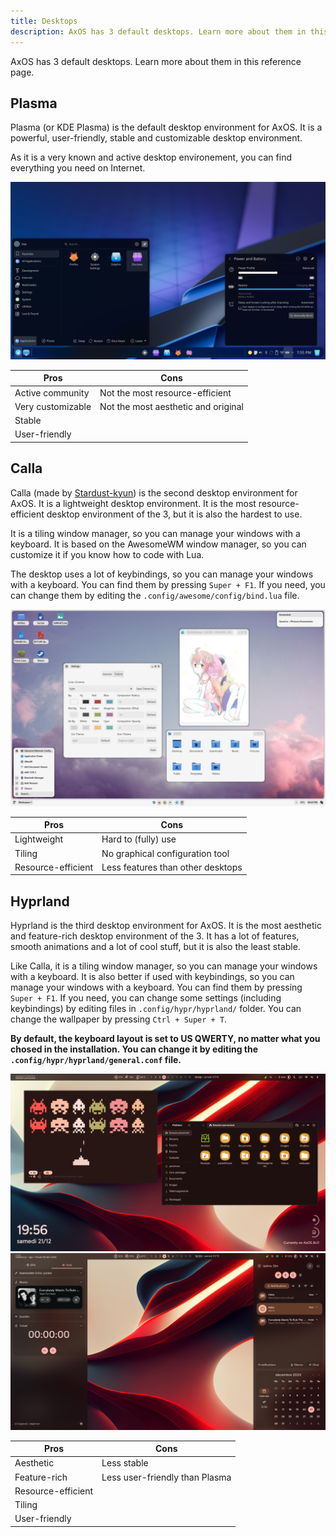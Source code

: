```yaml
---
title: Desktops
description: AxOS has 3 default desktops. Learn more about them in this reference page.
---
```


AxOS has 3 default desktops. Learn more about them in this reference page.

## Plasma

Plasma (or KDE Plasma) is the default desktop environment for AxOS. It is a powerful, user-friendly, stable and customizable desktop environment.

As it is a very known and active desktop environement, you can find everything you need on Internet.

![Plasma](../../../assets/desktops/plasma1.png)

| Pros               | Cons                                |
| ------------------ | ----------------------------------- |
| Active community   | Not the most resource-efficient     |
| Very customizable  | Not the most aesthetic and original |
| Stable             |                                     |
| User-friendly      |                                     |

## Calla

Calla (made by [Stardust-kyun](https://github.com/Stardust-kyun)) is the second desktop environment for AxOS. It is a lightweight desktop environment. It is the most resource-efficient desktop environment of the 3, but it is also the hardest to use.

It is a tiling window manager, so you can manage your windows with a keyboard. It is based on the AwesomeWM window manager, so you can customize it if you know how to code 
with Lua. 

The desktop uses a lot of keybindings, so you can manage your windows with a keyboard. You can find them by pressing `Super + F1`. If you need, you can change them by editing the `.config/awesome/config/bind.lua` file. 

![Calla](../../../assets/desktops/calla.jpg) 

| Pros               | Cons                                |
| ------------------ | ----------------------------------- |
| Lightweight        | Hard to (fully) use                 |
| Tiling             | No graphical configuration tool     |
| Resource-efficient | Less features than other desktops   |

## Hyprland

Hyprland is the third desktop environment for AxOS. It is the most aesthetic and feature-rich desktop environment of the 3. It has a lot of features, smooth animations and a lot of cool stuff, but it is also the least stable.

Like Calla, it is a tiling window manager, so you can manage your windows with a keyboard. It is also better if used with keybindings, so you can manage your windows with a keyboard. You can find them by pressing `Super + F1`. If you need, you can change some settings (including keybindings) by editing files in  `.config/hypr/hyprland/` folder. You can change the wallpaper by pressing `Ctrl + Super + T`.

**By default, the keyboard layout is set to US QWERTY, no matter what you chosed in the installation. You can change it by editing the `.config/hypr/hyprland/general.conf` file.**

![Hyprland](../../../assets/desktops/hypr1.png)
![Hyprland](../../../assets/desktops/hypr2.png)

| Pros               | Cons                                |
| ------------------ | ----------------------------------- |
| Aesthetic          | Less stable                         |
| Feature-rich       | Less user-friendly than Plasma      |
| Resource-efficient |                                     |
| Tiling             |                                     |
| User-friendly      |                                     |
